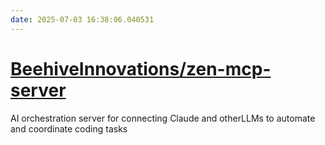 ```yaml
---
date: 2025-07-03 16:38:06.040531
---
```


# [BeehiveInnovations/zen-mcp-server](https://github.com/BeehiveInnovations/zen-mcp-server)

AI orchestration server for connecting Claude and otherLLMs to automate and coordinate coding tasks